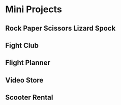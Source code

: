 # Mini Projects

## Rock Paper Scissors Lizard Spock

## Fight Club

## Flight Planner

## Video Store

## Scooter Rental
